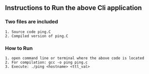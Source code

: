 ## Instructions to Run the above Cli application

### Two files are included 
	1. Source code ping.C
	2. Compiled version of ping.C

### How to Run
	1. open command line or terminal where the above code is located
	2. For compilation: gcc -o ping ping.c
	3. Execute: ./ping <hostname> <ttl_val>
